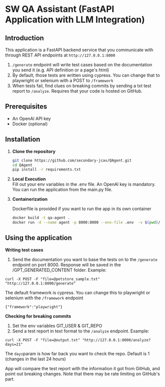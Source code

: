 # SW QA Assistant (FastAPI Application with LLM Integration)

## Introduction

This application is a FastAPI backend service that you communicate with through REST API endpoints at `http://127.0.0.1:8000`
1) `/generate` endpoint will write test cases based on the documentation you send it (e.g. API definition or a page's html)
2) By default, those tests are written using cypress. You can change that to playwright or selenium with a POST to `/framework`
3) When tests fail, find clues on breaking commits by sending a txt test report to `/analyze`. Requires that your code is hosted on GitHub.

## Prerequisites

- An OpenAI API key
- Docker (optional)

## Installation

1. **Clone the repository**

   ```bash
   git clone https://github.com/secondary-jcav/QAgent.git
   cd QAgent
   pip install -r requirements.txt

2. **Local Execution**   
   Fill out your env variables in the .env file. An OpenAI key is mandatory.
   You can run the application from the main.py file.

3. **Containerization**
   
   Dockerfile is provided if you want to run the app in its own container
   ```bash
   docker build -t qa-agent .
   docker run -d --name agent -p 8000:8000 --env-file .env  -v $(pwd)/GPT_GENERATED_CONTENT:/usr/src/app/GPT_GENERATED_CONTENT qa-agent


## Using the application
**Writing test cases**

1. Send the documentation you want to base the tests on to the
   `/generate` endpoint on port 8000. Response will be saved in the /GPT_GENERATED_CONTENT folder. Example:

```
curl -X POST -F "file=@petstore_sample.txt" "http://127.0.0.1:8000/generate"
```

The default framework is cypress. You can change this to playwright or selenium with the `/framework` endpoint
```
{"framework":"playwright"}
```


**Checking for breaking commits**

1. Set the env variables GIT_USER & GIT_REPO
2. Send a test report in text format to the `/analyze` endpoint. Example:

```
curl -X POST -F "file=@output.txt" "http://127.0.0.1:8000/analyze?days=21"
```
The `days`param is how far back you want to check the repo. Default is 1 (changes in the last 24 hours)

App will compare the test report with the information it got from GitHub, and point out
breaking changes. Note that there may be rate limiting on GitHub's part.
